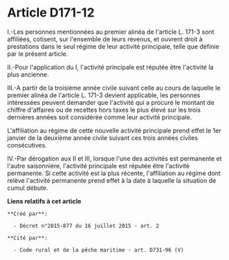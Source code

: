 # Article D171-12

I.-Les personnes mentionnées au premier alinéa de l'article L. 171-3 sont affiliées, cotisent, sur l'ensemble de leurs
revenus, et ouvrent droit à prestations dans le seul régime de leur activité principale, telle que définie par le présent
article. 

II.-Pour l'application du I, l'activité principale est réputée être l'activité la plus ancienne. 

III.-A partir de la troisième année civile suivant celle au cours de laquelle le premier alinéa de l'article L. 171-3 devient
applicable, les personnes intéressées peuvent demander que l'activité qui a procuré le montant de chiffre d'affaires ou de
recettes hors taxes le plus élevé sur les trois dernières années soit considérée comme leur activité principale. 

L'affiliation au régime de cette nouvelle activité principale prend effet le 1er janvier de la deuxième année civile suivant
ces trois années civiles consécutives. 

IV.-Par dérogation aux II et III, lorsque l'une des activités est permanente et l'autre saisonnière, l'activité principale
est réputée être l'activité permanente. Si cette activité est la plus récente, l'affiliation au régime dont relève l'activité
permanente prend effet à la date à laquelle la situation de cumul débute.

**Liens relatifs à cet article**

	**Créé par**:

	  - Décret n°2015-877 du 16 juillet 2015 - art. 2

	**Cité par**:

	  - Code rural et de la pêche maritime - art. D731-96 (V)
